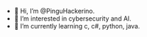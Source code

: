 - 👋 Hi, I’m @PinguHackerino.
- 👀 I’m interested in cybersecurity and AI.
- 🌱 I’m currently learning c, c#, python, java.

<!---
PinguHackerino/PinguHackerino is a ✨ special ✨ repository because its `README.md` (this file) appears on your GitHub profile.
You can click the Preview link to take a look at your changes.
--->
